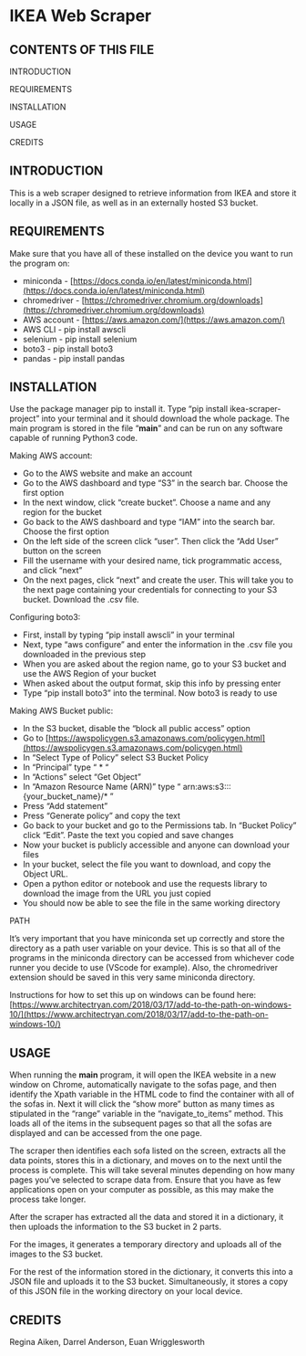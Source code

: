 # IKEA Web Scraper

## CONTENTS OF THIS FILE

INTRODUCTION

REQUIREMENTS

INSTALLATION

USAGE

CREDITS

## INTRODUCTION

This is a web scraper designed to retrieve information from IKEA and store it locally in a JSON file, as well as in an externally hosted S3 bucket.

## REQUIREMENTS

Make sure that you have all of these installed on the device you want to run the program on:

- miniconda - [https://docs.conda.io/en/latest/miniconda.html](https://docs.conda.io/en/latest/miniconda.html)
- chromedriver - [https://chromedriver.chromium.org/downloads](https://chromedriver.chromium.org/downloads)
- AWS account - [https://aws.amazon.com/](https://aws.amazon.com/)
- AWS CLI - pip install awscli
- selenium - pip install selenium
- boto3 - pip install boto3
- pandas - pip install pandas

## INSTALLATION

Use the package manager pip to install it. Type “pip install ikea-scraper-project” into your terminal and it should download the whole package. The main program is stored in the file “__main__” and can be run on any software capable of running Python3 code.

 

Making AWS account:

- Go to the AWS website and make an account
- Go to the AWS dashboard and type “S3” in the search bar. Choose the first option
- In the next window, click “create bucket”. Choose a name and any region for the bucket
- Go back to the AWS dashboard and type “IAM” into the search bar. Choose the first option
- On the left side of the screen click “user”. Then click the “Add User” button on the screen
- Fill the username with your desired name, tick programmatic access, and click “next”
- On the next pages, click “next” and create the user. This will take you to the next page containing your credentials for connecting to your S3 bucket. Download the .csv file.

Configuring boto3:

- First, install by typing “pip install awscli” in your terminal
- Next, type “aws configure” and enter the information in the .csv file you downloaded in the previous step
- When you are asked about the region name, go to your S3 bucket and use the AWS Region of your bucket
- When asked about the output format, skip this info by pressing enter
- Type “pip install boto3” into the terminal. Now boto3 is ready to use

Making AWS Bucket public:

- In the S3 bucket, disable the “block all public access” option
- Go to [https://awspolicygen.s3.amazonaws.com/policygen.html](https://awspolicygen.s3.amazonaws.com/policygen.html)
- In “Select Type of Policy” select S3 Bucket Policy
- In “Principal” type “ * “
- In “Actions” select “Get Object”
- In “Amazon Resource Name (ARN)” type “ arn:aws:s3:::{your_bucket_name}/* ”
- Press “Add statement”
- Press “Generate policy” and copy the text
- Go back to your bucket and go to the Permissions tab. In “Bucket Policy” click “Edit”. Paste the text you copied and save changes
- Now your bucket is publicly accessible and anyone can download your files
- In your bucket, select the file you want to download, and copy the Object URL.
- Open a python editor or notebook and use the requests library to download the image from the URL you just copied
- You should now be able to see the file in the same working directory

PATH

It’s very important that you have miniconda set up correctly and store the directory as a path user variable on your device. This is so that all of the programs in the miniconda directory can be accessed from whichever code runner you decide to use (VScode for example). Also, the chromedriver extension should be saved in this very same miniconda directory.

Instructions for how to set this up on windows can be found here: [https://www.architectryan.com/2018/03/17/add-to-the-path-on-windows-10/](https://www.architectryan.com/2018/03/17/add-to-the-path-on-windows-10/)

## USAGE

When running the __main__ program, it will open the IKEA website in a new window on Chrome, automatically navigate to the sofas page, and then identify the Xpath variable in the HTML code to find the container with all of the sofas in. Next it will click the “show more” button as many times as stipulated in the “range” variable in the “navigate_to_items” method. This loads all of the items in the subsequent pages so that all the sofas are displayed and can be accessed from the one page.

The scraper then identifies each sofa listed on the screen, extracts all the data points, stores this in a dictionary, and moves on to the next until the process is complete. This will take several minutes depending on how many pages you’ve selected to scrape data from. Ensure that you have as few applications open on your computer as possible, as this may make the process take longer. 

After the scraper has extracted all the data and stored it in a dictionary, it then uploads the information to the S3 bucket in 2 parts. 

For the images, it generates a temporary directory and uploads all of the images to the S3 bucket. 

For the rest of the information stored in the dictionary, it converts this into a JSON file and uploads it to the S3 bucket. Simultaneously, it stores a copy of this JSON file in the working directory on your local device.

## CREDITS

Regina Aiken, Darrel Anderson, Euan Wrigglesworth
